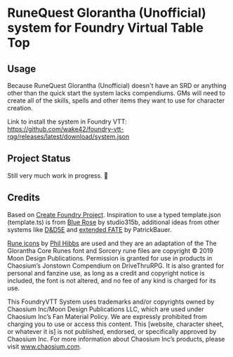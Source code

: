 # RuneQuest Glorantha (Unofficial) system for Foundry Virtual Table Top

## Usage

Because RuneQuest Glorantha (Unofficial) doesn't have an SRD or anything other than the quick start the system lacks compendiums. GMs will need to create all of the skills, spells and other items they want to use for character creation.

Link to install the system in Foundry VTT: https://github.com/wake42/foundry-vtt-rqg/releases/latest/download/system.json

## Project Status

Still very much work in progress. 🚧

## Credits

Based on [Create Foundry Project](https://www.npmjs.com/package/create-foundry-project). Inspiration to use a typed template.json (template.ts) is from [Blue Rose](https://gitlab.com/studio315b/blue-rose) by studio315b, additional ideas from other systems like [D&D5E](https://gitlab.com/foundrynet/dnd5e) and [extended FATE](https://github.com/anvil-vtt/FATEx) by PatrickBauer.

[Rune icons](https://runequest-glorantha.fandom.com/wiki/Category:Runes) by [Phil Hibbs](https://basicroleplaying.org/profile/9-philhibbs) are used and they are an adaptation of the The Glorantha Core Runes font and Sorcery rune files are copyright © 2019 Moon Design Publications. Permission is granted for use in products in Chaosium’s Jonstown Compendium on DriveThruRPG. It is also granted for personal and fanzine use, as long as a credit and copyright notice is included, the font is not altered, and no fee of any kind is charged for its use.

This FoundryVTT System uses trademarks and/or copyrights owned by Chaosium Inc/Moon Design Publications LLC, which are used under Chaosium Inc’s Fan Material Policy. We are expressly prohibited from charging you to use or access this content. This [website, character sheet, or whatever it is] is not published, endorsed, or specifically approved by Chaosium Inc. For more information about Chaosium Inc’s products, please visit www.chaosium.com.

